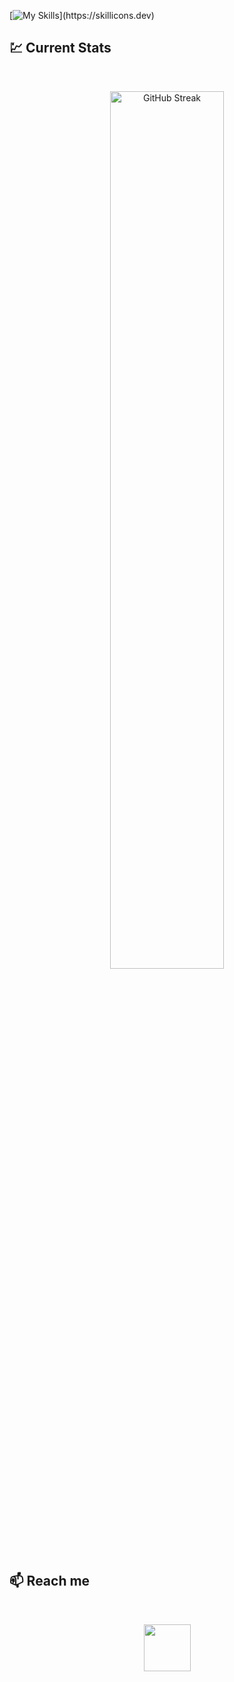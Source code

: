 [![My Skills](https://skillicons.dev/icons?i=react,js,tailwind,html,css,figma,)](https://skillicons.dev)



## :chart: Current Stats

<br />
<p align="center">
  <img width="60%" src="https://github-readme-streak-stats.herokuapp.com?user=searchsakib&theme=gruvbox-duo" alt="GitHub Streak" />
</p>

## :mailbox: Reach me

<br />

[<p align="center"><img height="75" src="https://github.com/searchsakib/searchsakib/main/images/icons/LI-Logo.png">](https://www.linkedin.com/in/searchsakib)

<br />
